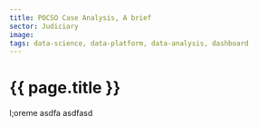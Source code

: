 ```yaml
---
title: POCSO Case Analysis, A brief
sector: Judiciary
image:
tags: data-science, data-platform, data-analysis, dashboard
---
```


<h1>{{ page.title }}</h1>
<p>l;oreme asdfa asdfasd</p>